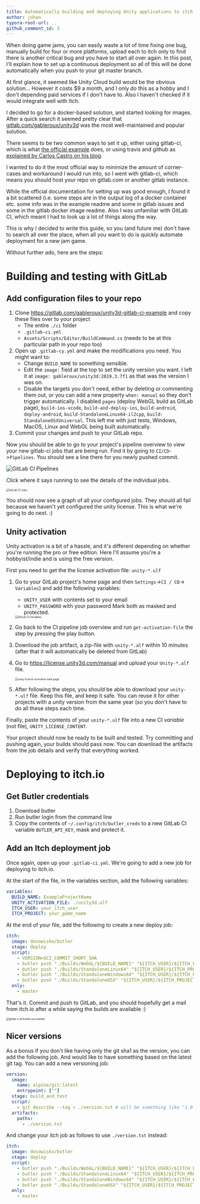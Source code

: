 ```yaml
---
title: Automatically building and deploying Unity applications to itch.io
author: johan
typora-root-url: ..
github_comment_id: 3
---
```


When doing game jams, you can easily waste a lot of time fixing one bug, manually build for four or more platforms, upload each to itch only to find there is another critical bug and you have to start all over again. In this post, I'll explain how to set up a continuous deployment so all of this will be done automatically when you push to your git master branch.

At first glance, it seemed like Unity Cloud build would be the obvious solution... However it costs $9 a month, and I only do this as a hobby and I don't depending paid services if I don't have to. Also I haven't checked if it would integrate well with Itch.

I decided to go for a docker-based solution, and started looking for images. After a quick search it seemed pretty clear that [gitlab.com/gableroux/unity3d](https://gitlab.com/gableroux/unity3d) was the most well-maintained and popular solution.

There seems to be two common ways to set it up, either using gitlab-ci, which is what [the official example](https://gitlab.com/gableroux/unity3d-gitlab-ci-example) does, or using travis and github as [explained by Carlos Castro on his blog](https://gitlab.com/gableroux/unity3d-gitlab-ci-example).

I wanted to do it the most official way to minimize the amount of corner-cases and workaround I would run into, so I went with gitlab-ci, which means you should host your repo on gitlab.com or another gitlab instance.

While the official documentation for setting up was good enough, I found it a bit scattered (i.e. some steps are in the output log of a docker container etc. some info was in the example readme and some in gitlab issues and some in the gitlab docker image readme. Also I was unfamiliar with GitLab CI, which meant I had to look up a lot of things along the way.

This is why I decided to write this guide, so you (and future me) don't have to search all over the place, when all you want to do is quickly automate deployment for a new jam game.

Without further ado, here are the steps:

# Building and testing with GitLab

## Add configuration files to your repo

1. Clone https://gitlab.com/gableroux/unity3d-gitlab-ci-example and copy these files over to your project
   * The entire `./ci` folder
   * `.gitlab-ci.yml`
   * `Assets/Scripts/Editor/BuildCommand.cs` (needs to be at this particular path in your repo too)
2. Open up `.gitlab-cy.yml` and make the modifications you need. You might want to:
   * Change `BUILD_NAME` to something sensible.
   * Edit the `image:` field at the top to set the unity version you want. I left it at `image: gableroux/unity3d:2019.3.7f1` as that was the version I was on.
   * Disable the targets you don't need, either by deleting or commenting them out, or you can add a new property `when: manual` so they don't trigger automatically. I disabled `pages` (deploy WebGL build as GitLab page), `build-ios-xcode`, `build-and-deploy-ios`, `build-android`, `deploy-android`, `build-StandaloneLinux64-il2cpp`, `build-StandaloneOSXUniversal`. This left me with just tests, Windows, MacOS, Linux and WebGL being built automatically.
3. Commit your changes and push to your GitLab repo.

Now you should be able to go to your project's pipeline overview to view your new gitlab-ci jobs that are being run. Find it by going to `CI/CD`->`Pipelines`. You should see a line there for you newly pushed commit.

![GitLab CI Pipelines](/assets/gitlab-ci-pipelines.png)

Click where it says running to see the details of the individual jobs.

<img src="/assets/gitlab-ci-jobs.png" alt="GitLab CI Jobs" style="zoom:50%;" />

You should now see a graph of all your configured jobs. They should all fail because we haven't yet configured the unity license. This is what we're going to do next. :)

## Unity activation

Unity activation is a bit of a hassle, and it's different depending on whether you're running the pro or free edition. Here I'll assume you're a hobbyist/indie and is using the free version.

First you need to get the the license activation file: `unity-*.ulf`
  1. Go to your GitLab project's home page and then `Settings`->`CI / CD`-> `Variables`) and add the following variables:

      * `UNITY_USER` with contents set to your email
      * `UNITY_PASSWORD` with your password
        Mark both as masked and protected.

      <img src="/assets/gitlab-ci-variables.png" alt="GitLab CI Variables" style="zoom:50%;" />

2. Go back to the CI pipeline job overview and run `get-activation-file` the step by pressing the play button.

  3. Download the job artifact, a zip-file with `unity-*.alf` within 10 minutes (after that it will automatically be deleted from GitLab)

  4. Go to https://license.unity3d.com/manual and upload your `Unity-*.alf` file.

     <img src="/assets/unity-license-activation.png" alt="unity license activation web page" style="zoom:50%;" />

  5. After following the steps, you should be able to download your `unity-*.ulf` file. Keep this file, and keep it safe. You can reuse it for other projects with a unity version from the same year (so you don't have to do all these steps each time.

Finally, paste the contents of your `unity-*.ulf` file into a new CI *variable* (not file), `UNITY_LICENSE_CONTENT`.

Your project should now be ready to be built and tested. Try committing and pushing again, your builds should pass now. You can download the artifacts from the job details and verify that everything worked.

# Deploying to itch.io

## Get Butler credentials

1. Download butler
1. Run butler login from the command line
1. Copy the contents of `~/.config/itch/butler_creds` to a new GitLab CI variable `BUTLER_API_KEY`, mask and protect it.

## Add an Itch deployment job

Once again, open up your `.gitlab-ci.yml`. We're going to add a new job for deploying to itch.io.

At the start of the file, in the variables section, add the following variables:

```yml
variables:
  BUILD_NAME: ExampleProjectName
  UNITY_ACTIVATION_FILE: ./unity3d.alf
  ITCH_USER: your_itch_user
  ITCH_PROJECT: your_game_name
```

At the end of your file, add the following to create a new deploy job:

```yml
itch:
  image: dosowisko/butler
  stage: deploy
  script:
    - VERSION=$CI_COMMIT_SHORT_SHA
    - butler push "./Builds/WebGL/${BUILD_NAME}" "${ITCH_USER}/${ITCH_PROJECT}:web" --userversion $VERSION
    - butler push "./Builds/StandaloneLinux64" "${ITCH_USER}/${ITCH_PROJECT}:linux" --userversion $VERSION
    - butler push "./Builds/StandaloneWindows64" "${ITCH_USER}/${ITCH_PROJECT}:windows" --userversion $VERSION
    - butler push "./Builds/StandaloneOSX" "${ITCH_USER}/${ITCH_PROJECT}:mac" --userversion $VERSION
  only:
    - master
```

That's it. Commit and push to GitLab, and you should hopefully get a mail from itch.io after a while saying the builds are available :)

<img src="/assets/gitlab-ci-builds-suceeded.png" alt="gitlab ci all builds succeeded" style="zoom:50%;" />

## Nicer versions

As a bonus if you don't like having only the git sha1 as the version, you can add the following job. And would like to have something based on the latest git tag. You can add a new versioning job:

```yml
version:
  image:
    name: alpine/git:latest
    entrypoint: [""]
  stage: build_and_test
  script:
    - git describe --tag > ./version.txt # will be something like "1.0.0-32-g040c782"
  artifacts:
    paths:
      - ./version.txt
```

And change your itch job as follows to use `./version.txt` instead:

```yml
itch:
  image: dosowisko/butler
  stage: deploy
  script:
    - butler push "./Builds/WebGL/${BUILD_NAME}" "${ITCH_USER}/${ITCH_PROJECT}:web" --userversion-file ./version.txt
    - butler push "./Builds/StandaloneLinux64" "${ITCH_USER}/${ITCH_PROJECT}:linux" --userversion-file ./version.txt
    - butler push "./Builds/StandaloneWindows64" "${ITCH_USER}/${ITCH_PROJECT}:windows" --userversion-file ./version.txt
    - butler push "./Builds/StandaloneOSX" "${ITCH_USER}/${ITCH_PROJECT}:mac" --userversion-file ./version.txt
  only:
    - master
```